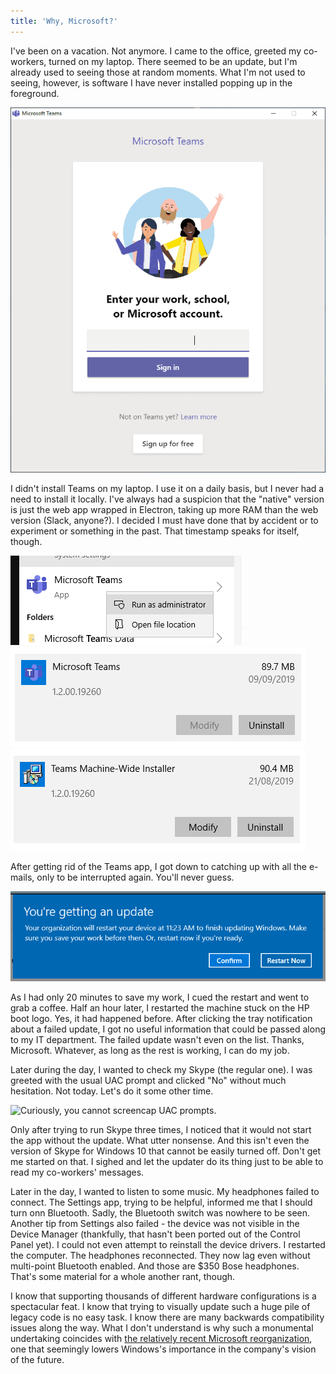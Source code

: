 ```yaml
---
title: 'Why, Microsoft?'
---
```


I've been on a vacation. Not anymore. I came to the office, greeted my co-workers, turned on my laptop. There seemed to be an update, but I'm already used to seeing those at random moments. What I'm not used to seeing, however, is software I have never installed popping up in the foreground.

![Sure enough, the e-mail address had been filled in.](/assets/2019-10-01-why-microsoft/1.png)

I didn't install Teams on my laptop. I use it on a daily basis, but I never had a need to install it locally. I've always had a suspicion that the "native" version is just the web app wrapped in Electron, taking up more RAM than the web version (Slack, anyone?). I decided I must have done that by accident or to experiment or something in the past. That timestamp speaks for itself, though.

![What, no 'Uninstall' button?](/assets/2019-10-01-why-microsoft/2.png)
![Here it is.](/assets/2019-10-01-why-microsoft/3.png)
![BUT WAIT. There's more!](/assets/2019-10-01-why-microsoft/4.png)

After getting rid of the Teams app, I got down to catching up with all the e-mails, only to be interrupted again. You'll never guess.

![Microsoft working hard to secure my digital future.](/assets/2019-10-01-why-microsoft/5.png)

As I had only 20 minutes to save my work, I cued the restart and went to grab a coffee. Half an hour later, I restarted the machine stuck on the HP boot logo. Yes, it had happened before. After clicking the tray notification about a failed update, I got no useful information that could be passed along to my IT department. The failed update wasn't even on the list. Thanks, Microsoft. Whatever, as long as the rest is working, I can do my job.

Later during the day, I wanted to check my Skype (the regular one). I was greeted with the usual UAC prompt and clicked "No" without much hesitation. Not today. Let's do it some other time.

![Curiously, you cannot screencap UAC prompts.](/assets/2019-10-01-why-microsoft/6.png)

Only after trying to run Skype three times, I noticed that it would not start the app without the update. What utter nonsense. And this isn't even the version of Skype for Windows 10 that cannot be easily turned off. Don't get me started on that. I sighed and let the updater do its thing just to be able to read my co-workers' messages.

Later in the day, I wanted to listen to some music. My headphones failed to connect. The Settings app, trying to be helpful, informed me that I should turn onn Bluetooth. Sadly, the Bluetooth switch was nowhere to be seen. Another tip from Settings also failed - the device was not visible in the Device Manager (thankfully, that hasn't been ported out of the Control Panel yet). I could not even attempt to reinstall the device drivers. I restarted the computer. The headphones reconnected. They now lag even without multi-point Bluetooth enabled. And those are $350 Bose headphones. That's some material for a whole another rant, though.

I know that supporting thousands of different hardware configurations is a spectacular feat. I know that trying to visually update such a huge pile of legacy code is no easy task. I know there are many backwards compatibility issues along the way. What I don't understand is why such a monumental undertaking coincides with [the relatively recent Microsoft reorganization](https://arstechnica.com/gadgets/2018/03/windows-leader-terry-myerson-out-as-microsoft-reorganizes-windows-division/), one that seemingly lowers Windows's importance in the company's vision of the future.